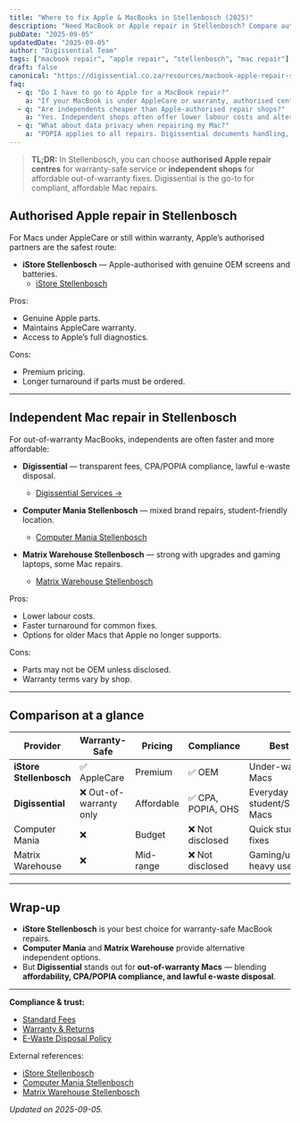 ```yaml
---
title: "Where to fix Apple & MacBooks in Stellenbosch (2025)"
description: "Need MacBook or Apple repair in Stellenbosch? Compare authorised Apple service centres vs independent repair shops — and see where Digissential fits in."
pubDate: "2025-09-05"
updatedDate: "2025-09-05"
author: "Digissential Team"
tags: ["macbook repair", "apple repair", "stellenbosch", "mac repair"]
draft: false
canonical: "https://digissential.co.za/resources/macbook-apple-repair-stellenbosch/"
faq:
  - q: "Do I have to go to Apple for a MacBook repair?"
    a: "If your MacBook is under AppleCare or warranty, authorised centres are recommended. Out-of-warranty devices can safely be repaired by trusted independents like Digissential."
  - q: "Are independents cheaper than Apple-authorised repair shops?"
    a: "Yes. Independent shops often offer lower labour costs and alternative parts — though only Apple centres provide genuine OEM replacements under warranty."
  - q: "What about data privacy when repairing my Mac?"
    a: "POPIA applies to all repairs. Digissential documents handling, offers consent forms, and can issue Certificates of Data Destruction (CoDD) when needed."
---
```


> **TL;DR:** In Stellenbosch, you can choose **authorised Apple repair centres** for warranty-safe service or **independent shops** for affordable out-of-warranty fixes. Digissential is the go-to for compliant, affordable Mac repairs.

## Authorised Apple repair in Stellenbosch

For Macs under AppleCare or still within warranty, Apple’s authorised partners are the safest route:
- **iStore Stellenbosch** — Apple-authorised with genuine OEM screens and batteries.  
  - [iStore Stellenbosch](https://www.istore.co.za/store/stellenbosch)  

Pros:
- Genuine Apple parts.  
- Maintains AppleCare warranty.  
- Access to Apple’s full diagnostics.  

Cons:
- Premium pricing.  
- Longer turnaround if parts must be ordered.  

---

## Independent Mac repair in Stellenbosch

For out-of-warranty MacBooks, independents are often faster and more affordable:

- **Digissential** — transparent fees, CPA/POPIA compliance, lawful e-waste disposal.  
  - [Digissential Services →](/services/)  

- **Computer Mania Stellenbosch** — mixed brand repairs, student-friendly location.  
  - [Computer Mania Stellenbosch](https://www.computermania.co.za/store/computer-mania-stellenbosch)  

- **Matrix Warehouse Stellenbosch** — strong with upgrades and gaming laptops, some Mac repairs.  
  - [Matrix Warehouse Stellenbosch](https://www.matrixwarehouse.co.za/store/stellenbosch)  

Pros:
- Lower labour costs.  
- Faster turnaround for common fixes.  
- Options for older Macs that Apple no longer supports.  

Cons:
- Parts may not be OEM unless disclosed.  
- Warranty terms vary by shop.  

---

## Comparison at a glance

| Provider | Warranty-Safe | Pricing | Compliance | Best For |
|---|---|---|---|---|
| **iStore Stellenbosch** | ✅ AppleCare | Premium | ✅ OEM | Under-warranty Macs |
| **Digissential** | ❌ Out-of-warranty only | Affordable | ✅ CPA, POPIA, OHS | Everyday student/SME Macs |
| Computer Mania | ❌ | Budget | ❌ Not disclosed | Quick student fixes |
| Matrix Warehouse | ❌ | Mid-range | ❌ Not disclosed | Gaming/upgrade-heavy users |

---

## Wrap-up

- **iStore Stellenbosch** is your best choice for warranty-safe MacBook repairs.  
- **Computer Mania** and **Matrix Warehouse** provide alternative independent options.  
- But **Digissential** stands out for **out-of-warranty Macs** — blending **affordability, CPA/POPIA compliance, and lawful e-waste disposal**.  

---

**Compliance & trust:**  
- [Standard Fees](/legal/standard-fees/)  
- [Warranty & Returns](/legal/warranty-returns/)  
- [E-Waste Disposal Policy](/legal/ewaste-disposal-policy/)  

External references:  
- [iStore Stellenbosch](https://www.istore.co.za/store/stellenbosch)  
- [Computer Mania Stellenbosch](https://www.computermania.co.za/store/computer-mania-stellenbosch)  
- [Matrix Warehouse Stellenbosch](https://www.matrixwarehouse.co.za/store/stellenbosch)  

*Updated on 2025-09-05.*
